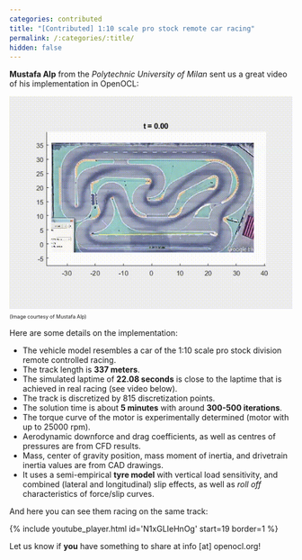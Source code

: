 ```yaml
---
categories: contributed
title: "[Contributed] 1:10 scale pro stock remote car racing"
permalink: /:categories/:title/
hidden: false
---
```


**Mustafa Alp** from the *Polytechnic University of Milan* sent us a great video of his implementation in OpenOCL:

![Animation of race track](/assets/posts/lapsim_2208_v1.gif)  
<span style="font-size: xx-small;">(Image courtesy of Mustafa Alp)</span>

Here are some details on the implementation:
* The vehicle model resembles a car of the 1:10 scale pro stock division remote controlled racing.
* The track length is **337 meters**.
* The simulated laptime of **22.08 seconds** is close to the laptime that is achieved in real racing (see video below). 
* The track is discretized by 815 discretization points.
* The solution time is about **5 minutes** with around **300-500 iterations**.
* The torque curve of the motor is experimentally determined (motor with up to 25000 rpm).
* Aerodynamic downforce and drag coefficients, as well as centres of pressures are from CFD results.
* Mass, center of gravity position, mass moment of inertia, and drivetrain inertia values are from CAD drawings. 
* It uses a semi-empirical **tyre model** with vertical load sensitivity, and combined (lateral and longitudinal) slip effects, as well as *roll off* characteristics of force/slip curves.

And here you can see them racing on the same track:

{% include youtube_player.html id='N1xGLIeHnOg' start=19 border=1 %}


Let us know if **you** have something to share at info [at] openocl.org!
